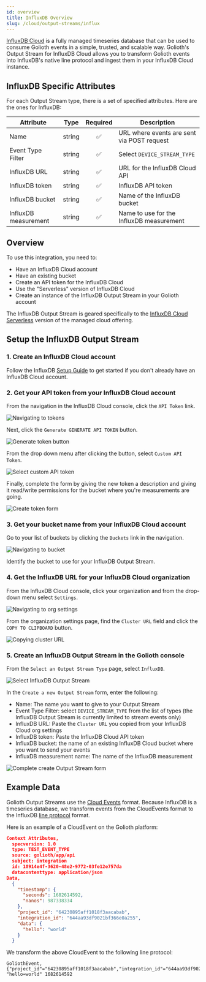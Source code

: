 ```yaml
---
id: overview
title: InfluxDB Overview
slug: /cloud/output-streams/influx
---
```


[InfluxDB Cloud](https://www.influxdata.com/products/influxdb-cloud/) is a fully managed timeseries database that can be used to consume
Golioth events in a simple, trusted, and scalable way. Golioth's Output Stream for InfluxDB
Cloud allows you to transform Golioth events into InfluxDB's native line protocol and
ingest them in your InfluxDB Cloud instance.

## InfluxDB Specific Attributes

For each Output Stream type, there is a set of specified attributes. Here are the ones for InfluxDB:

| Attribute          | Type   | Required | Description |
| ------------------ | ------ |:--------:| ----------- |
| Name | string | ✅        | URL where events are sent via POST request |
| Event Type Filter | string | ✅        | Select `DEVICE_STREAM_TYPE` |
| InfluxDB URL| string | ✅        | URL for the InfluxDB Cloud API |
| InfluxDB token| string | ✅        | InfluxDB API token |
| InfluxDB bucket| string | ✅        | Name of the InfluxDB bucket |
| InfluxDB measurement| string | ✅        | Name to use for the InfluxDB measurement |

## Overview

To use this integration, you need to:

- Have an InfluxDB Cloud account
- Have an existing bucket
- Create an API token for the InfluxDB Cloud
- Use the "Serverless" version of InfluxDB Cloud
- Create an instance of the InfluxDB Output Stream in your Golioth account

The InfluxDB Output Stream is geared specifically to the [InfluxDB Cloud Serverless](https://docs.influxdata.com/influxdb/cloud-serverless/)
version of the managed cloud offering.

## Setup the InfluxDB Output Stream

### 1. Create an InfluxDB Cloud account

Follow the InfluxDB [Setup Guide](https://docs.influxdata.com/influxdb/cloud-serverless/get-started/setup/) to get started if you don't already have an InfluxDB Cloud account.

### 2. Get your API token from your InfluxDB Cloud account

From the navigation in the InfluxDB Cloud console, click the `API Token` link.

![Navigating to tokens](./assets/load-data-menu.png)

Next, click the `Generate GENERATE API TOKEN` button.

![Generate token button](./assets/generate-token.png)

From the drop down menu after clicking the button, select `Custom API Token`.

![Select custom API token](./assets/generate-token-button.png)

Finally, complete the form by giving the new token a description and giving it read/write
permissions for the bucket where you're measurements are going.

![Create token form](./assets/token-create-form.png)

### 3. Get your bucket name from your InfluxDB Cloud account

Go to your list of buckets by clicking the `Buckets` link in the navigation.

![Navigating to bucket](./assets/buckets.png)

Identify the bucket to use for your InfluxDB Output Stream.

### 4. Get the InfluxDB URL for your InfluxDB Cloud organization

From the InfluxDB Cloud console, click your organization and from the drop-down menu
select `Settings`.

![Navigating to org settings](./assets/org-settings-menu.png)

From the organization settings page, find the `Cluster URL` field and click the `COPY TO
CLIPBOARD` button.

![Copying cluster URL](./assets/cluster-url.png)

### 5. Create an InfluxDB Output Stream in the Golioth console

From the `Select an Output Stream Type` page, select `InfluxDB`.

![Select InfluxDB Output Stream](./assets/select-outputstream.png)

In the `Create a new Output Stream` form, enter the following:

* Name: The name you want to give to your Output Stream
* Event Type Filter: select `DEVICE_STREAM_TYPE` from the list of types (the InfluxDB
  Output Stream is currently limited to stream events only)
* InfluxDB URL: Paste the `Cluster URL` you copied from your InfluxDB Cloud org settings
* InfluxDB token: Paste the InfluxDB Cloud API token
* InfluxDB bucket: the name of an existing InfluxDB Cloud bucket where you want to send
  your events
* InfluxDB measurement name: The name of the InfluxDB measurement

![Complete create Output Stream form](./assets/create-outputstream-form.png)

## Example Data

Golioth Output Streams use the [Cloud Events](https://cloudevents.io) format. Because
InfluxDB is a timeseries database, we transform events from the CloudEvents format to the
InfluxDB [line protocol](https://docs.influxdata.com/influxdb/cloud-serverless/reference/syntax/line-protocol/) format.

Here is an example of a CloudEvent on the Golioth platform:
```json
Context Attributes,
  specversion: 1.0
  type: TEST_EVENT_TYPE
  source: golioth/app/api
  subject: integration
  id: 18914e4f-3620-48e2-9772-03fe12e757da
  datacontenttype: application/json
Data,
  {
    "timestamp": {
      "seconds": 1682614592,
      "nanos": 987338334
    },
    "project_id": "64230895aff1018f3aacabab",
    "integration_id": "644aa93df9021bf366e0a255",
    "data": {
      "hello": "world"
    }
  }
```

We transform the above CloudEvent to the following line protocol:

```
GoliothEvent,{"project_id"="64230895aff1018f3aacabab","integration_id"="644aa93df9021bf366e0a255"} "hello=world" 1682614592
```
